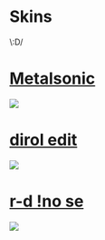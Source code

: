 # Skins
\\:D/

# [Metalsonic](https://failinq.s-ul.eu/6ZYLBpla)
![](https://failinq.s-ul.eu/YldbGuCJ)

# [dirol edit](https://failinq.s-ul.eu/TVRP09YV)
![](https://failinq.s-ul.eu/gV50QUu8)

# [r-d !no se](https://failinq.s-ul.eu/ahy4rtLw)
![](https://failinq.s-ul.eu/YWB0UGyc)
